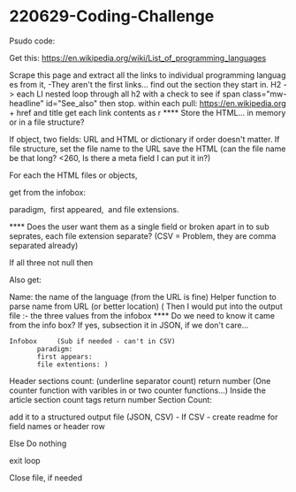 # 220629-Coding-Challenge

Psudo code:

Get this:
https://en.wikipedia.org/wiki/List_of_programming_languages

Scrape this page and extract all the links to individual programming languages from it,
-They aren't the first links... find out the section they start in. 
H2 -> each LI nested loop through all h2 with a check to see if span class="mw-headline" id="See_also" then stop. 
within each pull: https://en.wikipedia.org + href and title 
get each link contents as r
**** Store the HTML... in memory or in a file structure?

If object, two fields: URL and HTML or dictionary if order doesn't matter. 
If file structure, set the file name to the URL save the HTML (can the file name be that long?  <260, Is there a meta field I can put it in?)

For each the HTML files or objects,

get from the infobox:

 paradigm,
 first appeared,
 and file extensions.
 
 **** Does the user want them as a single field or broken apart in to sub seprates, each file extension separate? (CSV = Problem, they are comma separated already)
 
If all three not null then

Also get:

Name: the name of the language (from the URL is fine) 
   Helper function to parse name from URL (or better location)
( Then I would put into the output file :- the three values from the infobox
**** Do we need to know it came from the info box? If yes, subsection it in JSON, if we don't care... 
    
    Infobox     (Sub if needed - can't in CSV) 
	       paradigm:
	       first appears:
	       file extentions:	)
	     
Header sections count: (underline separator count) return number (One counter function with varibles in or two counter functions...)
Inside the article section count <url> tags return number Section Count: 

add it to a structured output file (JSON, CSV) - If CSV - create readme for field names or header row

Else
Do nothing

exit loop

Close file, if needed

